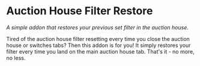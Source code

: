 # Auction House Filter Restore

*A simple addon that restores your previous set filter in the auction house.*

Tired of the auction house filter resetting every time you close the auction house or switches tabs? Then this addon is for you! It simply restores your filter every time you land on the main auction house tab. That's it - no more, no less.
